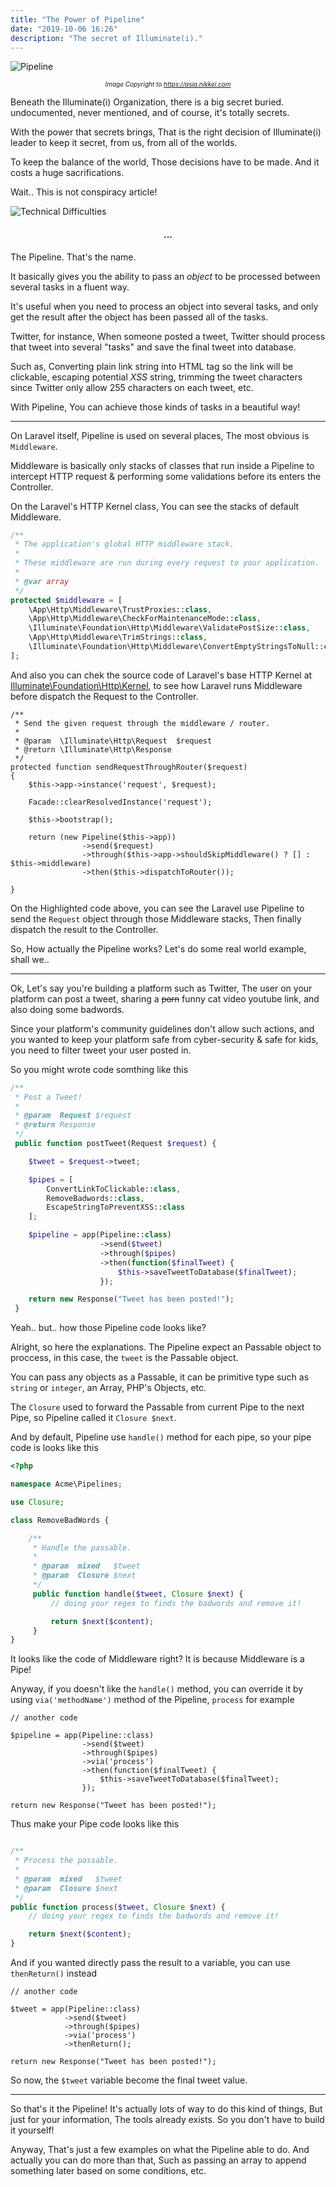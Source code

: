 ```yaml
---
title: "The Power of Pipeline"
date: "2019-10-06 16:26"
description: "The secret of Illuminate(i)."
---
```


![Pipeline](./pipeline.jpg)
<p style="text-align: center;font-style: italic;font-size: 10px;">Image Copyright to <a href="https://asia.nikkei.com/Business/Business-deals/Australia-rejects-Hong-Kong-group-s-bid-for-pipeline-operator" target="_blank" >https://asia.nikkei.com</a> </p>


Beneath the Illuminate(i) Organization, there is a big secret buried. undocumented, never mentioned, and of course, it's totally secrets.

With the power that secrets brings, That is the right decision of Illuminate(i) leader to keep it secret, from us, from all of the worlds.

To keep the balance of the world, Those decisions have to be made. And it costs a huge sacrifications.

Wait.. This is not conspiracy article! 

![Technical Difficulties](./technical-difficulties.jpg)


<h4 style="text-align: center;">...</h4>


The Pipeline. That's the name.

It basically gives you the ability to pass an _object_ to be processed between several tasks in a fluent way.

It's useful when you need to process an object into several tasks, and only get the result after the object has been  passed all of the tasks.

Twitter, for instance, When someone posted a tweet, Twitter should process that tweet into several "tasks" and save the final tweet into database.

Such as, Converting plain link string into HTML tag so the link will be clickable, escaping potential _XSS_ string, trimming the tweet characters since Twitter only allow 255 characters on each tweet, etc. 

With Pipeline, You can achieve those kinds of tasks in a beautiful way!

----

On Laravel itself, Pipeline is used on several places, The most obvious is `Middleware`. 

Middleware is basically only stacks of classes that run inside a Pipeline to intercept HTTP request & performing some validations before its enters the Controller.

On the Laravel's HTTP Kernel class, You can see the stacks of default Middleware.


```php
/**
 * The application's global HTTP middleware stack.
 *
 * These middleware are run during every request to your application.
 *
 * @var array
 */
protected $middleware = [
    \App\Http\Middleware\TrustProxies::class,
    \App\Http\Middleware\CheckForMaintenanceMode::class,
    \Illuminate\Foundation\Http\Middleware\ValidatePostSize::class,
    \App\Http\Middleware\TrimStrings::class,
    \Illuminate\Foundation\Http\Middleware\ConvertEmptyStringsToNull::class,
];
```

And also you can chek the source code of Laravel's base HTTP Kernel at [Illuminate\Foundation\Http\Kernel](https://github.com/laravel/framework/blob/5.8/src/Illuminate/Foundation/Http/Kernel.php#L140-L152), to see how Laravel runs Middleware before dispatch the Request to the Controller.


```php{14-18}
/**
 * Send the given request through the middleware / router.
 * 
 * @param  \Illuminate\Http\Request  $request
 * @return \Illuminate\Http\Response
 */
protected function sendRequestThroughRouter($request)
{
    $this->app->instance('request', $request);

    Facade::clearResolvedInstance('request');

    $this->bootstrap();

    return (new Pipeline($this->app))
                ->send($request)
                ->through($this->app->shouldSkipMiddleware() ? [] : $this->middleware)
                ->then($this->dispatchToRouter());

}
```

On the Highlighted code above, you can see the Laravel use Pipeline to send the `Request` object through those Middleware stacks, Then finally dispatch the result to the Controller.

So, How actually the Pipeline works? Let's do some real world example, shall we..

----

Ok, Let's say you're building a platform such as Twitter, The user on your platform can post a tweet, sharing a <strike style="font-size: 13px;">porn</strike> funny cat video youtube link, and also doing some badwords.

Since your platform's community guidelines don't allow such actions, and you wanted to keep your platform safe from cyber-security & safe for kids, you need to filter tweet your user posted in.

So you might wrote code somthing like this
```php
/**
 * Post a Tweet!
 *
 * @param  Request $request
 * @return Response
 */
 public function postTweet(Request $request) {

    $tweet = $request->tweet;

    $pipes = [
        ConvertLinkToClickable::class,
        RemoveBadwords::class,
        EscapeStringToPreventXSS::class
    ];

    $pipeline = app(Pipeline::class)
                    ->send($tweet)
                    ->through($pipes)
                    ->then(function($finalTweet) {
                        $this->saveTweetToDatabase($finalTweet);
                    });

    return new Response("Tweet has been posted!");
 }
```

Yeah.. but.. how those Pipeline code looks like?

Alright, so here the explanations. The Pipeline expect an Passable object to proccess, in this case, the `tweet` is the Passable object.

You can pass any objects as a Passable, it can be primitive type such as `string` or `integer`, an Array, PHP's Objects, etc.

The `Closure` used to forward the Passable from current Pipe to the next Pipe, so Pipeline called it `Closure $next`.

And by default, Pipeline use `handle()` method for each pipe, so your pipe code is looks like this

```php
<?php 

namespace Acme\Pipelines;

use Closure;

class RemoveBadWords {

    /**
     * Handle the passable.
     * 
     * @param  mixed   $tweet
     * @param  Closure $next 
     */
     public function handle($tweet, Closure $next) {
         // doing your regex to finds the badwords and remove it!

         return $next($content);
     }
}
```

It looks like the code of Middleware right? It is because Middleware is a Pipe!

Anyway, if you doesn't like the `handle()` method, you can override it by using `via('methodName')` method of the Pipeline, `process` for example

```php{6}
// another code

$pipeline = app(Pipeline::class)
                ->send($tweet)
                ->through($pipes)
                ->via('process')
                ->then(function($finalTweet) {
                    $this->saveTweetToDatabase($finalTweet);
                });

return new Response("Tweet has been posted!");
```

Thus make your Pipe code looks like this

```php

/**
 * Process the passable.
 * 
 * @param  mixed   $tweet
 * @param  Closure $next 
 */
public function process($tweet, Closure $next) {
    // doing your regex to finds the badwords and remove it!

    return $next($content);
}
```

And if you wanted directly pass the result to a variable, you can use `thenReturn()` instead

```php{7}
// another code

$tweet = app(Pipeline::class)
            ->send($tweet)
            ->through($pipes)
            ->via('process')
            ->thenReturn();

return new Response("Tweet has been posted!");
```

So now, the `$tweet` variable become the final tweet value.

---

So that's it the Pipeline! It's actually lots of way to do this kind of things, But just for your information, The tools already exists. So you don't have to build it yourself!

Anyway, That's just a few examples on what the Pipeline able to do. And actually you can do more than that, Such as passing an array to append something later based on some conditions, etc.
